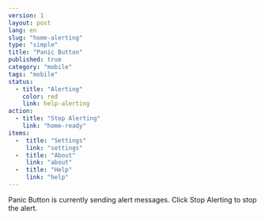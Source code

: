 ```yaml
---
version: 1
layout: post
lang: en
slug: "home-alerting"
type: "simple"
title: "Panic Button"
published: true
category: "mobile"
tags: "mobile"
status:
  - title: "Alerting"
    color: red
    link: help-alerting
action:
  - title: "Stop Alerting"
    link: "home-ready"
items:
  -  title: "Settings"
     link: "settings"
  -  title: "About"
     link: "about"
  -  title: "Help"
     link: "help"
---
```


Panic Button is currently sending alert messages. Click Stop Alerting to stop the alert.
